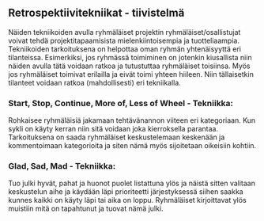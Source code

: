 ## Retrospektiivitekniikat - tiivistelmä
Näiden tekniikoiden avulla ryhmäläiset projektin ryhmäläiset/osallistujat voivat tehdä projektitapaamisista mielenkiintoisempia ja tuotteliaampia. Tekniikoiden tarkoituksena on helpottaa oman ryhmän yhtenäisyyttä eri tilanteissa. Esimerkiksi, jos ryhmässä toimiminen on jotenkin kiusallista niin näiden avulla tätä voidaan ratkoa ja tutustuttaa ryhmäläiset toisiinsa.
Myös jos ryhmäläiset toimivat erilailla ja eivät toimi yhteen hiileen. Niin tällaisetkin tilanteet voidaan ratkoa (mahdollisesti) eri tekniikalla.

### Start, Stop, Continue, More of, Less of Wheel - Tekniikka:
Rohkaisee ryhmäläisiä jakamaan tehtävänannon viiteen eri kategoriaan. Kun sykli on käyty kerran niin sitä voidaan joka kierroksella parantaa.
Tarkoituksena on saada ryhmäläiset keskustelemaan keskenään ja kommentoimaan kategorioita ja siten nämä myös sijoitetaan oikeisiin kohtiin.

### Glad, Sad, Mad - Tekniikka:
Tuo julki hyvät, pahat ja huonot puolet listattuna ylös ja näistä sitten valitaan keskustelun aihe ja käydään läpi prioriteetti järjestyksessä siihen saakka kunnes kaikki on käyty läpi tai aika on loppu.
Ryhmäläiset kirjoittavat ylös muistiin mitä on tapahtunut ja tuovat nämä julki.
